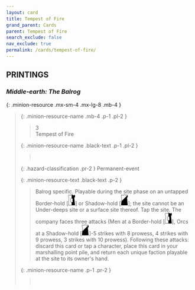 ```yaml
---
layout: card
title: Tempest of Fire
grand_parent: Cards
parent: Tempest of Fire
search_exclude: false
nav_exclude: true
permalink: /cards/tempest-of-fire/
---
```


## PRINTINGS


### _Middle-earth: The Balrog_

{: .minion-resource .mx-sm-4 .mx-lg-8 .mb-4 }
> {: .minion-resource-name .mb-4 .p-1 .pl-2 }
> > <div class="hazard-mp">3</div>
> > <div class="card-name">Tempest of Fire</div>
>
> {: .minion-resource-name .black-text .p-1 .pl-2 }
> > &nbsp;
>
> {: .hazard-classification .pr-2 }
> Permanent-event
>
> {: .minion-resource-text .black-text .p-2 }
> > Balrog specific. Playable during the site phase on an untapped Border-hold \[![](/assets/images/border-hold.svg)] or Shadow-hold \[![](/assets/images/shadow-hold.svg)]; the site cannot be an Under-deeps site or a surface site thereof. Tap the site. The company faces three attacks (Men at a Border-hold \[![](/assets/images/border-hold.svg)], Orcs at a Shadow-hold \[![](/assets/images/shadow-hold.svg)]-5 strikes with 8 prowess, 4 strikes with 9 prowess, 3 strikes with 10 prowess). Following these attacks: discard this card or tap a character, place this card in your marshalling point pile, and return each unique faction playable at the site to its owner's hand. 
> 
> {: .minion-resource-name .p-1 .pr-2 }
> > <div class="card-shield"></div>
> > <div class="card-corruption-white">&nbsp;</div>

